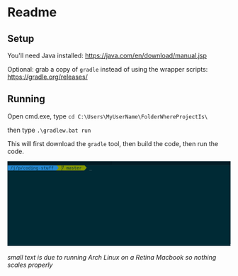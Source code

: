 # Readme

## Setup

You'll need Java installed: https://java.com/en/download/manual.jsp

Optional: grab a copy of `gradle` instead of using the wrapper scripts: https://gradle.org/releases/

## Running

Open cmd.exe, type `cd C:\Users\MyUserName\FolderWhereProjectIs\`

then type `.\gradlew.bat run`

This will first download the `gradle` tool, then build the code, then run the code.

![](screenshots/running_01.gif)

_small text is due to running Arch Linux on a Retina Macbook so nothing scales properly_
